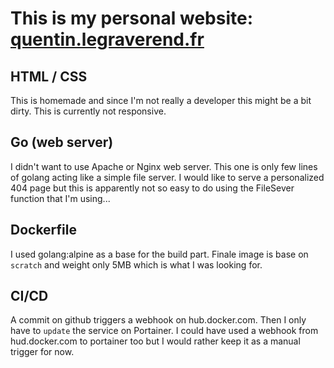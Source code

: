 # This is my personal website: [quentin.legraverend.fr](https://quentin.legraverend.fr)

## HTML / CSS
This is homemade and since I'm not really a developer this might be a bit dirty. This is currently not responsive.

## Go (web server)
I didn't want to use Apache or Nginx web server. This one is only few lines of golang acting like a simple file server.
I would like to serve a personalized 404 page but this is apparently not so easy to do using the FileSever function that I'm using...

## Dockerfile
I used golang:alpine as a base for the build part. Finale image is base on `scratch` and weight only 5MB which is what I was looking for.

## CI/CD
A commit on github triggers a webhook on hub.docker.com. Then I only have to `update` the service on Portainer. I could have used a webhook from hud.docker.com to portainer too but I would rather keep it as a manual trigger for now.
